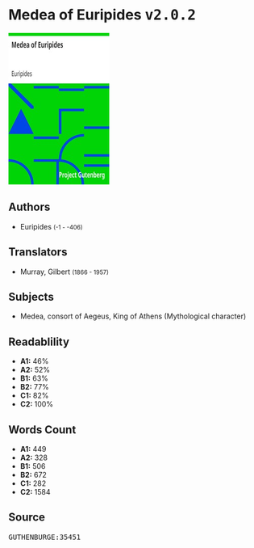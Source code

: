 # Medea of Euripides <kbd>v2.0.2</kbd>

![](./cover.medium.jpg "")

## Authors


 - Euripides <small>(-1 - -406)</small>

## Translators


 - Murray, Gilbert <small>(1866 - 1957)</small>

## Subjects


 - Medea, consort of Aegeus, King of Athens (Mythological character)

## Readablility


 - **A1:** 46%
 - **A2:** 52%
 - **B1:** 63%
 - **B2:** 77%
 - **C1:** 82%
 - **C2:** 100%

## Words Count


 - **A1:** 449
 - **A2:** 328
 - **B1:** 506
 - **B2:** 672
 - **C1:** 282
 - **C2:** 1584

## Source


<kbd>GUTHENBURGE:35451</kbd>
